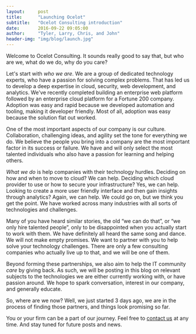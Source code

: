 ```yaml
---
layout:     post
title:      "Launching Ocelot"
subtitle:   "Ocelot Consulting introduction"
date:       2016-09-22 09:05:00
author:     "Tyler, Larry, Chris, and John"
header-img: "img/blog/launch.jpg"
---
```



<p>Welcome to Ocelot Consulting. It sounds really good to say that, but who are we, what do we do, why do you care?</p>

<p>Let's start with <em>who we are</em>. We are a group of dedicated technology experts, who have a passion for solving complex problems. That has led us to develop a deep expertise in cloud, security, web development, and analytics. We've recently completed building an enterprise web platform followed by an enterprise cloud platform for a Fortune 200 company.  Adoption was easy and rapid because we developed automation and tooling, making it developer friendly. Most of all, adoption was easy because the solution flat out worked.</p>

<p>One of the most important aspects of our company is our culture. Collaboration, challenging ideas, and agility set the tone for everything we do. We believe the people you bring into a company are the most important factor in its success or failure. We have and will only select the most talented individuals who also have a passion for learning and helping others.</p>

<p><em>What we do</em> is help companies with their technology hurdles. Deciding on how and when to move to cloud? We can help. Deciding which cloud provider to use or how to secure your infrastructure?  Yes, we can help. Looking to create a more user friendly interface and then gain insights through analytics?  Again, we can help. We could go on, but we think you get the point. We have worked across many industries with all sorts of technologies and challenges.</p>

<p>Many of you have heard similar stories, the old “we can do that”, or “we only hire talented people”, only to be disappointed when you actually start to work with them. We have definitely all heard the same song and dance. We will not make empty promises. We want to partner with you to help solve your technology challenges. There are only a few consulting companies who actually live up to that, and we will be one of them.</p>

<p>Beyond forming these partnerships, we also aim to help the IT community <em>care</em> by giving back. As such, we will be posting in this blog on relevant subjects to the technologies we are either currently working with, or have passion around. We hope to spark conversation, interest in our company, and generally educate.</p>

<p>So, where are we now?  Well, we just started 3 days ago, we are in the process of finding those partners, and things look promising so far.</p>

<p>You or your firm can be a part of our journey. Feel free to <a href="/#contact">contact us</a> at any time. And stay tuned for future posts and news.</p>
